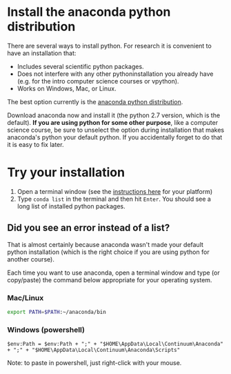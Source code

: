 # Install the anaconda python distribution

There are several ways to install python. For research it is convenient to have an installation that:

+ Includes several scientific python packages.
+ Does not interfere with any other pythoninstallation you already have (e.g. for the intro computer science courses or vpython).
+ Works on Windows, Mac, or Linux.

The best option currently is the [anaconda python distribution](http://continuum.io/downloads).

Download anaconda now and install it (the python 2.7 version, which is the default). **If you are using python for some other purpose**, like a computer science course, be sure to unselect the option during installation that makes anaconda's python your default python. If you accidentally forget to do that it is easy to fix later.

# Try your installation

1. Open a terminal window (see the [instructions here](http://cli.learncodethehardway.org/book/ex1.html) for your platform)
2. Type `conda list` in the terminal and then hit `Enter`. You should see a long list of installed python packages.

## Did you see an error instead of a list?

That is almost certainly because anaconda wasn't made your default python installation (which is the right choice if you are using python for another course).

Each time you want to use anaconda, open a terminal window and type (or copy/paste) the command below appropriate for your operating system.

### Mac/Linux

```bash
export PATH=$PATH:~/anaconda/bin
```

### Windows (powershell)

```
$env:Path = $env:Path + ";" + "$HOME\AppData\Local\Continuum\Anaconda" + ";" + "$HOME\AppData\Local\Continuum\Anaconda\Scripts"
```

Note: to paste in powershell, just right-click with your mouse.
